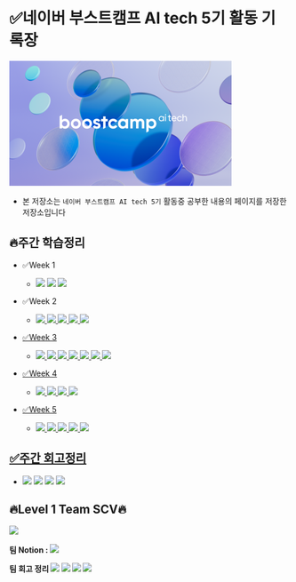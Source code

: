
# ✅네이버 부스트캠프 AI tech 5기 활동 기록장

<img style="width:400px;"  src='../img/logo.png'>

- 본 저장소는 `네이버 부스트캠프 AI tech 5기` 활동중 공부한 내용의 페이지를 저장한 저장소입니다




## 🔥주간 학습정리 

- ✅Week 1
  - <a href='https://eumgill98.tistory.com/42'><img src="https://img.shields.io/badge/Part1-red?style=flat&logo=alt=DailylogoColor=white"/></a> <a href='https://eumgill98.tistory.com/43'><img src="https://img.shields.io/badge/Part2-orange?style=flat&logo=alt=DailylogoColor=white"/></a> <a href='https://eumgill98.tistory.com/44'><img src="https://img.shields.io/badge/Part2-yellow?style=flat&logo=alt=DailylogoColor=white"/></a>

- ✅Week 2
  - <a href='https://eumgill98.tistory.com/49'><img src="https://img.shields.io/badge/Part1-red?style=flat&logo=alt=DailylogoColor=white"/> <a href='https://eumgill98.tistory.com/51'><img src="https://img.shields.io/badge/Part2-orange?style=flat&logo=alt=DailylogoColor=white"/> <a href='https://eumgill98.tistory.com/54'><img src="https://img.shields.io/badge/Part3-yellow?style=flat&logo=alt=DailylogoColor=white"/> <a href='https://eumgill98.tistory.com/57'><img src="https://img.shields.io/badge/Part4-green?style=flat&logo=alt=DailylogoColor=white"/> <a href='https://eumgill98.tistory.com/58'><img src="https://img.shields.io/badge/Part5-blue?style=flat&logo=alt=DailylogoColor=white"/>
  
- ✅Week 3
  - <a href='https://eumgill98.tistory.com/61'><img src="https://img.shields.io/badge/Part1-red?style=flat&logo=alt=DailylogoColor=white"/> <a href='https://eumgill98.tistory.com/62'><img src="https://img.shields.io/badge/Part2-orange?style=flat&logo=alt=DailylogoColor=white"/> <a href='https://eumgill98.tistory.com/63'><img src="https://img.shields.io/badge/Part3-yellow?style=flat&logo=alt=DailylogoColor=white"/> <a href='https://eumgill98.tistory.com/64'><img src="https://img.shields.io/badge/Part4-green?style=flat&logo=alt=DailylogoColor=white"/> <a href='https://eumgill98.tistory.com/66'><img src="https://img.shields.io/badge/Part5-blue?style=flat&logo=alt=DailylogoColor=white"/> <a href='https://eumgill98.tistory.com/67'><img src="https://img.shields.io/badge/Part6-Navy?style=flat&logo=alt=DailylogoColor=white"/> <a href='https://eumgill98.tistory.com/68'><img src="https://img.shields.io/badge/Part7-purple?style=flat&logo=alt=DailylogoColor=white"/>
  
- ✅Week 4
  - <a href='https://eumgill98.tistory.com/71'><img src="https://img.shields.io/badge/Part1-red?style=flat&logo=alt=DailylogoColor=white"/> <a href='https://eumgill98.tistory.com/72'><img src="https://img.shields.io/badge/Part2-orange?style=flat&logo=alt=DailylogoColor=white"/> <a href='https://eumgill98.tistory.com/73'><img src="https://img.shields.io/badge/Part3-yellow?style=flat&logo=alt=DailylogoColor=white"/> <a href='https://eumgill98.tistory.com/74'><img src="https://img.shields.io/badge/Part4-green?style=flat&logo=alt=DailylogoColor=white"/> 
  
- ✅Week 5
  - <a href='https://eumgill98.tistory.com/76'><img src="https://img.shields.io/badge/Part1-red?style=flat&logo=alt=DailylogoColor=white"/> <a href='https://eumgill98.tistory.com/77'><img src="https://img.shields.io/badge/Part2-orange?style=flat&logo=alt=DailylogoColor=white"/> <a href='https://eumgill98.tistory.com/78'><img src="https://img.shields.io/badge/Part3-yellow?style=flat&logo=alt=DailylogoColor=white"/> <a href='https://eumgill98.tistory.com/79'><img src="https://img.shields.io/badge/Part4-green?style=flat&logo=alt=DailylogoColor=white"/> <a href='https://eumgill98.tistory.com/80'><img src="https://img.shields.io/badge/Part4-blue?style=flat&logo=alt=DailylogoColor=white"/> 
  


  
  



## ✅주간 회고정리
- <a href='https://eumgill98.tistory.com/47'><img src="https://img.shields.io/badge/Week1-red?style=flat&logo=alt=DailylogoColor=white"/></a> <a href='https://eumgill98.tistory.com/60'><img src="https://img.shields.io/badge/Week2-orange?style=flat&logo=alt=DailylogoColor=white"/></a> <a href='https://eumgill98.tistory.com/69'><img src="https://img.shields.io/badge/Week3-yellow?style=flat&logo=alt=DailylogoColor=white"/></a> <a href='https://eumgill98.tistory.com/75'><img src="https://img.shields.io/badge/Week4-green?style=flat&logo=alt=DailylogoColor=white"/></a>

  
## 🔥Level 1 Team SCV🔥
  <img style="width:200px;" src='https://liquipedia.net/commons/images/c/c2/SCSCV.jpg'>

  <b>팀 Notion : <a href='https://bottlenose-oak-2e3.notion.site/AI-Tech-SCV-08805b8c4f5d402fb69998db98e1300b'><img src="https://img.shields.io/badge/Notion-black?style=flat&logo=Notion&NotionlogoColor=white"/></a></b>

  <b>팀 회고 정리 <a href='https://bottlenose-oak-2e3.notion.site/Week-1-b26e7f8184454f43807c5c7afeb5794e'><img src="https://img.shields.io/badge/Week1-red?style=flat&logo=alt=DailylogoColor=white"/></a> <a href='https://bottlenose-oak-2e3.notion.site/Week-2-79b46b62b99d4462b1c6dd22ec9a68eb'><img src="https://img.shields.io/badge/Week2-orange?style=flat&logo=alt=DailylogoColor=white"/></a> <a href='https://bottlenose-oak-2e3.notion.site/Week-3-3434bd2c720845f2924e2a155685f1d4'><img src="https://img.shields.io/badge/Week3-yellow?style=flat&logo=alt=DailylogoColor=white"/></a> <a href='https://bottlenose-oak-2e3.notion.site/Week-4-77882f8911e146198dab4ccdc848857b'><img src="https://img.shields.io/badge/Week4-green?style=flat&logo=alt=DailylogoColor=white"/></a>
